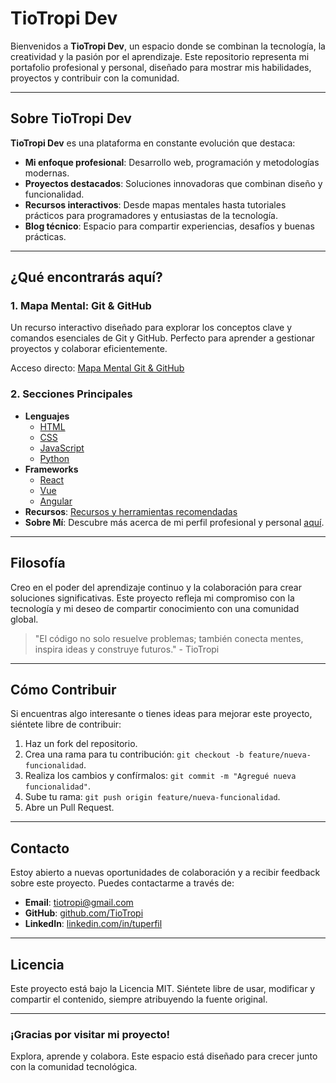 # TioTropi Dev

Bienvenidos a **TioTropi Dev**, un espacio donde se combinan la tecnología, la creatividad y la pasión por el aprendizaje. Este repositorio representa mi portafolio profesional y personal, diseñado para mostrar mis habilidades, proyectos y contribuir con la comunidad.

---

## Sobre TioTropi Dev
**TioTropi Dev** es una plataforma en constante evolución que destaca:

- **Mi enfoque profesional**: Desarrollo web, programación y metodologías modernas.
- **Proyectos destacados**: Soluciones innovadoras que combinan diseño y funcionalidad.
- **Recursos interactivos**: Desde mapas mentales hasta tutoriales prácticos para programadores y entusiastas de la tecnología.
- **Blog técnico**: Espacio para compartir experiencias, desafíos y buenas prácticas.

---

## ¿Qué encontrarás aquí?

### 1. **Mapa Mental: Git & GitHub**
Un recurso interactivo diseñado para explorar los conceptos clave y comandos esenciales de Git y GitHub. Perfecto para aprender a gestionar proyectos y colaborar eficientemente.

Acceso directo: [Mapa Mental Git & GitHub](mapa-mental.html)

### 2. **Secciones Principales**
- **Lenguajes**
  - [HTML](lenguajes/html.html)
  - [CSS](lenguajes/css.html)
  - [JavaScript](lenguajes/javascript.html)
  - [Python](lenguajes/python.html)
- **Frameworks**
  - [React](frameworks/react.html)
  - [Vue](frameworks/vue.html)
  - [Angular](frameworks/angular.html)
- **Recursos**: [Recursos y herramientas recomendadas](recursos.html)
- **Sobre Mí**: Descubre más acerca de mi perfil profesional y personal [aquí](sobre_mi.html).

---

## Filosofía
Creo en el poder del aprendizaje continuo y la colaboración para crear soluciones significativas. Este proyecto refleja mi compromiso con la tecnología y mi deseo de compartir conocimiento con una comunidad global.

> "El código no solo resuelve problemas; también conecta mentes, inspira ideas y construye futuros." - TioTropi

---

## Cómo Contribuir
Si encuentras algo interesante o tienes ideas para mejorar este proyecto, siéntete libre de contribuir:

1. Haz un fork del repositorio.
2. Crea una rama para tu contribución: `git checkout -b feature/nueva-funcionalidad`.
3. Realiza los cambios y confírmalos: `git commit -m "Agregué nueva funcionalidad"`.
4. Sube tu rama: `git push origin feature/nueva-funcionalidad`.
5. Abre un Pull Request.

---

## Contacto
Estoy abierto a nuevas oportunidades de colaboración y a recibir feedback sobre este proyecto. Puedes contactarme a través de:

- **Email**: tiotropi@gmail.com
- **GitHub**: [github.com/TioTropi](https://github.com/TioTropi)
- **LinkedIn**: [linkedin.com/in/tuperfil](https://www.linkedin.com/in/tiotropi/)

---

## Licencia
Este proyecto está bajo la Licencia MIT. Siéntete libre de usar, modificar y compartir el contenido, siempre atribuyendo la fuente original.

---

### ¡Gracias por visitar mi proyecto!
Explora, aprende y colabora. Este espacio está diseñado para crecer junto con la comunidad tecnológica.
